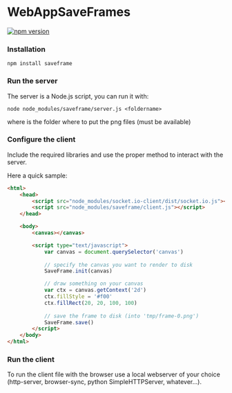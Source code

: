 # WebAppSaveFrames

[![npm version](https://badge.fury.io/js/saveframe.svg)](https://badge.fury.io/js/saveframe)


### Installation

	npm install saveframe


### Run the server

The server is a Node.js script, you can run it with:

	node node_modules/saveframe/server.js <foldername>

where <foldername> is the folder where to put the png files (must be available)


### Configure the client

Include the required libraries and use the proper method to interact with the server.

Here a quick sample:

```html
<html>
	<head>
		<script src="node_modules/socket.io-client/dist/socket.io.js"></script>
		<script src="node_modules/saveframe/client.js"></script>
	</head>

	<body>
		<canvas></canvas>

		<script type="text/javascript">
			var canvas = document.querySelector('canvas')
			
			// specify the canvas you want to render to disk
			SaveFrame.init(canvas)

			// draw something on your canvas
			var ctx = canvas.getContext('2d')
			ctx.fillStyle = '#f00'
          	ctx.fillRect(20, 20, 100, 100)
			
			// save the frame to disk (into 'tmp/frame-0.png')
			SaveFrame.save()
		</script>
	</body>
</html>

```


### Run the client

To run the client file with the browser use a local webserver of your choice (http-server, browser-sync, python SimpleHTTPServer, whatever...).



